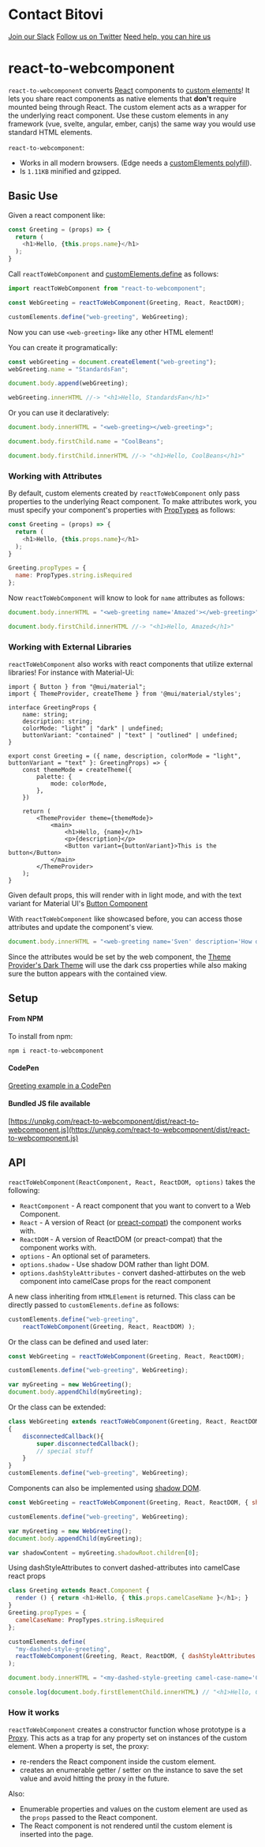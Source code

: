 # Contact Bitovi
[Join our Slack](https://www.bitovi.com/community/slack)
[Follow us on Twitter](https://twitter.com/bitovi)
[Need help, you can hire us](https://www.bitovi.com/frontend-javascript-consulting/react-consulting)

# react-to-webcomponent

`react-to-webcomponent` converts [React](https://reactjs.org/) components to [custom elements](https://developer.mozilla.org/en-US/docs/Web/Web_Components/Using_custom_elements)! It lets you share react components as native elements that __don't__ require mounted being through React. The custom element acts as a wrapper for the underlying react component. Use these custom elements in any framework (vue, svelte, angular, ember, canjs) the same way you would use standard HTML elements.

`react-to-webcomponent`:

- Works in all modern browsers. (Edge needs a [customElements polyfill](https://github.com/webcomponents/polyfills/tree/master/packages/custom-elements)).
- Is `1.11KB` minified and gzipped.

## Basic Use

Given a react component like:

```js
const Greeting = (props) => {
  return (
    <h1>Hello, {this.props.name}</h1>
  );
}
```

Call `reactToWebComponent` and [customElements.define](https://developer.mozilla.org/en-US/docs/Web/API/CustomElementRegistry/define) as follows:

```js
import reactToWebComponent from "react-to-webcomponent";

const WebGreeting = reactToWebComponent(Greeting, React, ReactDOM);

customElements.define("web-greeting", WebGreeting);
```


Now you can use `<web-greeting>` like any other HTML element!

You can create it programatically:

```js
const webGreeting = document.createElement("web-greeting");
webGreeting.name = "StandardsFan";

document.body.append(webGreeting);

webGreeting.innerHTML //-> "<h1>Hello, StandardsFan</h1>"
```

Or you can use it declaratively:

```js
document.body.innerHTML = "<web-greeting></web-greeting>";

document.body.firstChild.name = "CoolBeans";

document.body.firstChild.innerHTML //-> "<h1>Hello, CoolBeans</h1>"
```

### Working with Attributes

By default, custom elements created by `reactToWebComponent` only
pass properties to the underlying React component. To make attributes
work, you must specify your component's properties with
[PropTypes](https://reactjs.org/docs/typechecking-with-proptypes.html) as follows:

```js
const Greeting = (props) => {
  return (
    <h1>Hello, {this.props.name}</h1>
  );
}

Greeting.propTypes = {
  name: PropTypes.string.isRequired
};
```

Now `reactToWebComponent` will know to look for `name` attributes
as follows:

```js
document.body.innerHTML = "<web-greeting name='Amazed'></web-greeting>";

document.body.firstChild.innerHTML //-> "<h1>Hello, Amazed</h1>"
```

### Working with External Libraries

`reactToWebComponent` also works with react components that utilize external libraries! For instance with Material-Ui:

```tsx
import { Button } from "@mui/material";
import { ThemeProvider, createTheme } from '@mui/material/styles';

interface GreetingProps {
    name: string;
    description: string;
    colorMode: "light" | "dark" | undefined;
    buttonVariant: "contained" | "text" | "outlined" | undefined;
}

export const Greeting = ({ name, description, colorMode = "light", buttonVariant = "text" }: GreetingProps) => {
    const themeMode = createTheme({
        palette: {
            mode: colorMode,
        },
    })

    return (
        <ThemeProvider theme={themeMode}>
            <main>
                <h1>Hello, {name}</h1>
                <p>{description}</p>
                <Button variant={buttonVariant}>This is the button</Button>
            </main>
        </ThemeProvider>
    );
}
```

Given default props, this will render with in light mode, and with the text variant for Material UI's [Button Component](https://mui.com/material-ui/react-button/)

With `reactToWebComponent` like showcased before, you can access those attributes and update the component's view.

```js
document.body.innerHTML = "<web-greeting name='Sven' description='How do you do?' colodeMode='dark' buttonVariant='contained'></web-greeting>";
```

Since the attributes would be set by the web component, the [Theme Provider's Dark Theme](https://mui.com/material-ui/customization/dark-mode/) will use the dark css properties while also making sure the button appears with the contained view.


## Setup

#### From NPM

To install from npm:

```
npm i react-to-webcomponent
```

#### CodePen

[Greeting example in a CodePen](https://codepen.io/justinbmeyer/pen/gOYrQax?editors=1010)

#### Bundled JS file available

[https://unpkg.com/react-to-webcomponent/dist/react-to-webcomponent.js](https://unpkg.com/react-to-webcomponent/dist/react-to-webcomponent.js)

## API

`reactToWebComponent(ReactComponent, React, ReactDOM, options)` takes the following:

- `ReactComponent` - A react component that you want to
  convert to a Web Component.
- `React` - A version of React (or [preact-compat](https://preactjs.com/guide/v10/switching-to-preact)) the
  component works with.
- `ReactDOM` - A version of ReactDOM (or preact-compat) that the component works with.
- `options` - An optional set of parameters.
- `options.shadow` - Use shadow DOM rather than light DOM.
- `options.dashStyleAttributes` - convert dashed-attirbutes on the web component into camelCase props for the react component

A new class inheriting from `HTMLElement` is
returned. This class can be directly passed to `customElements.define` as follows:

```js
customElements.define("web-greeting",
	reactToWebComponent(Greeting, React, ReactDOM) );
```

Or the class can be defined and used later:

```js
const WebGreeting = reactToWebComponent(Greeting, React, ReactDOM);

customElements.define("web-greeting", WebGreeting);

var myGreeting = new WebGreeting();
document.body.appendChild(myGreeting);
```

Or the class can be extended:

```js
class WebGreeting extends reactToWebComponent(Greeting, React, ReactDOM)
{
	disconnectedCallback(){
		super.disconnectedCallback();
		// special stuff
	}
}
customElements.define("web-greeting", WebGreeting);
```

Components can also be implemented using [shadow DOM](https://developer.mozilla.org/en-US/docs/Web/Web_Components/Using_shadow_DOM).

```js
const WebGreeting = reactToWebComponent(Greeting, React, ReactDOM, { shadow: true });

customElements.define("web-greeting", WebGreeting);

var myGreeting = new WebGreeting();
document.body.appendChild(myGreeting);

var shadowContent = myGreeting.shadowRoot.children[0];
```

Using dashStyleAttributes to convert dashed-attributes into camelCase react props

```js
class Greeting extends React.Component {
  render () { return <h1>Hello, { this.props.camelCaseName }</h1>; }
}
Greeting.propTypes = {
  camelCaseName: PropTypes.string.isRequired
};

customElements.define(
  "my-dashed-style-greeting",
  reactToWebComponent(Greeting, React, ReactDOM, { dashStyleAttributes: true })
);

document.body.innerHTML = "<my-dashed-style-greeting camel-case-name='Christopher'></my-dashed-style-greetingg>";

console.log(document.body.firstElementChild.innerHTML) // "<h1>Hello, Christopher</h1>"
```

### How it works

`reactToWebComponent` creates a constructor function whose prototype is a [Proxy](https://developer.mozilla.org/en-US/docs/Web/JavaScript/Reference/Global_Objects/Proxy). This acts as a trap for any property set on instances of the custom element. When a property is set, the proxy:

- re-renders the React component inside the custom element.
- creates an enumerable getter / setter on the instance
  to save the set value and avoid hitting the proxy in the future.

Also:

- Enumerable properties and values on the custom element are used as the `props` passed to the React component.
- The React component is not rendered until the custom element is inserted into the page.
